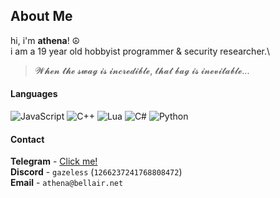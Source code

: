 ## About Me

hi, i'm **athena**! ☮\
i am a 19 year old hobbyist programmer & security researcher.\

> 𝓦𝓱𝓮𝓷 𝓽𝓱𝓮 𝓼𝔀𝓪𝓰 𝓲𝓼 𝓲𝓷𝓬𝓻𝓮𝓭𝓲𝓫𝓵𝓮, 𝓽𝓱𝓪𝓽 𝓫𝓪𝓰 𝓲𝓼 𝓲𝓷𝓮𝓿𝓲𝓽𝓪𝓫𝓵𝓮...

#### Languages

![JavaScript](https://img.shields.io/badge/JavaScript-F7DF1E?style=for-the-badge&logo=javascript&logoColor=white)
![C++](https://img.shields.io/badge/C%2B%2B-00599C?style=for-the-badge&logo=c%2B%2B&logoColor=white)
![Lua](https://img.shields.io/badge/LUA-02027D?logo=lua&logoColor=white&style=for-the-badge)
![C#](https://img.shields.io/badge/C%23-239120?style=for-the-badge&logo=c-sharp&logoColor=white)
![Python](https://img.shields.io/badge/Python-3776AB?style=for-the-badge&logo=python&logoColor=white)

#### Contact
**Telegram** - [Click me!](https://t.me/murderhole)\
**Discord** - `gazeless` (`1266237241768808472`)\
**Email** - `athena@bellair.net`
